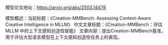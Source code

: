 模型论文地址：https://arxiv.org/abs/2503.14478

模型概述：当前标题：《Creation-MMBench: Assessing Context-Aware Creative Intelligence in MLLM》
中文文章标题：《Creation-MMBench：评估 MLLM 中的上下文感知创造性智能》
文章内容：提出Creation-MMBench基准，用于评估大型语言模型在上下文感知创造性任务上的表现。
